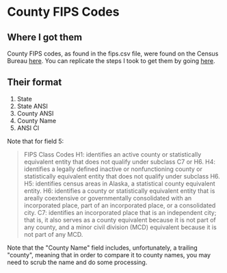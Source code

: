 # County FIPS Codes
 
## Where I got them
County FIPS codes, as found in the fips.csv file, were found on the Census Bureau [here](http://www.census.gov/geo/reference/codes/files/national_county.txt). You can replicate the steps I took to get them by going [here](http://www.census.gov/geo/reference/codes/cou.html).

## Their format
1. State
2. State ANSI
3. County ANSI
4. County Name
5. ANSI Cl

Note that for field 5:

> FIPS Class Codes
> H1:  identifies an active county or statistically equivalent entity that does not qualify under subclass C7 or H6.
> H4:  identifies a legally defined inactive or nonfunctioning county or statistically equivalent entity that does not qualify under subclass H6.
> H5:  identifies census areas in Alaska, a statistical county equivalent entity.
> H6:  identifies a county or statistically equivalent entity that is areally coextensive or governmentally consolidated with an incorporated place, part of an incorporated place, or a consolidated city. 
> C7:  identifies an incorporated place that is an independent city; that is, it also serves as a county equivalent because it is not part of any county, and a minor civil division (MCD) equivalent because it is not part of any MCD.

Note that the "County Name" field includes, unfortunately, a trailing "county", meaning that in order to compare it to county names, you may need to scrub the name and do some processing.